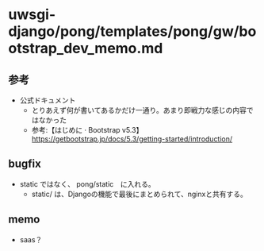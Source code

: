 # uwsgi-django/pong/templates/pong/gw/bootstrap_dev_memo.md

## 参考
- 公式ドキュメント
  - とりあえず何が書いてあるかだけ一通り。あまり即戦力な感じの内容ではなかった
  - 参考:【はじめに · Bootstrap v5.3】 <https://getbootstrap.jp/docs/5.3/getting-started/introduction/>

## bugfix

- static ではなく、 pong/static　に入れる。
  - static/ は、Djangoの機能で最後にまとめられて、nginxと共有する。

## memo

- saas？